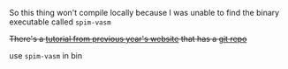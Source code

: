 So this thing won't compile locally because I was unable to find the binary executable called `spim-vasm`

~~There's a [tutorial from previous year's website](https://cs233.github.io/oyom_wsl_intro.html) that has a [git repo](https://github-dev.cs.illinois.edu/cs233-sp21/_shared.git)~~

use `spim-vasm` in bin
